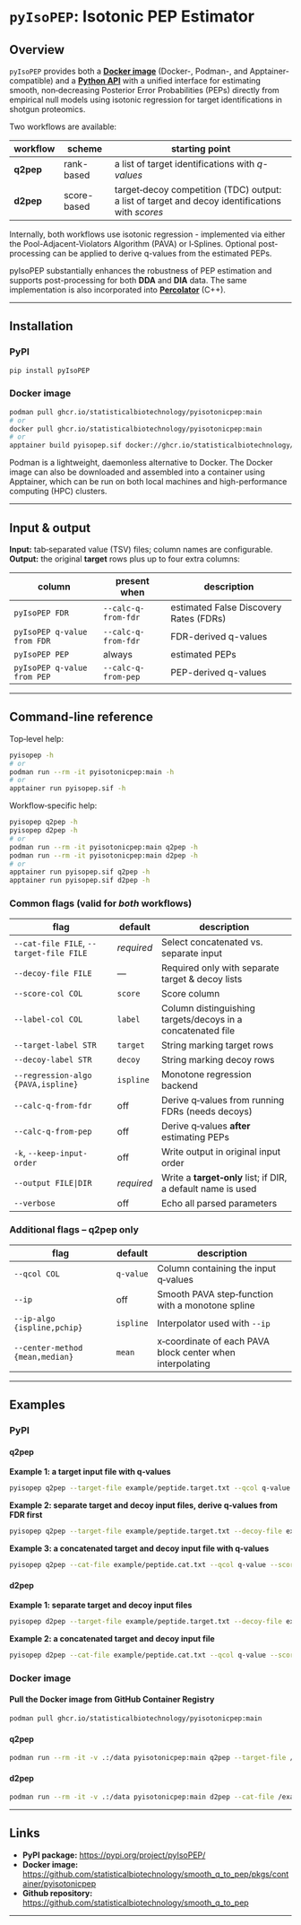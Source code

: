 # `pyIsoPEP`: Isotonic PEP Estimator

## Overview
`pyIsoPEP` provides both a [**Docker image**](https://github.com/statisticalbiotechnology/smooth_q_to_pep/pkgs/container/pyisotonicpep) (Docker-, Podman-, and Apptainer-compatible) and a [**Python API**](https://pypi.org/project/pyIsoPEP/) with a unified interface for estimating smooth, non‑decreasing Posterior Error Probabilities (PEPs) directly from empirical null models using isotonic regression for target identifications in shotgun proteomics.

Two workflows are available:

| workflow | scheme | starting point |
|----------|----------------|----------------|
| **q2pep** | rank-based | 	a list of target identifications with *q-values* |
| **d2pep** | score-based | target‑decoy competition (TDC) output: a list of target and decoy identifications with *scores* |

Internally, both workflows use isotonic regression - implemented via either the Pool-Adjacent-Violators Algorithm (PAVA) or I‑Splines. Optional post-processing can be applied to derive q-values from the estimated PEPs. 

pyIsoPEP substantially enhances the robustness of PEP estimation and supports post-processing for both **DDA** and **DIA** data. The same implementation is also incorporated into [**Percolator**](http://percolator.ms/) (C++).


---

## Installation

### PyPI

```bash
pip install pyIsoPEP
```

### Docker image

```bash
podman pull ghcr.io/statisticalbiotechnology/pyisotonicpep:main
# or
docker pull ghcr.io/statisticalbiotechnology/pyisotonicpep:main
# or
apptainer build pyisopep.sif docker://ghcr.io/statisticalbiotechnology/pyisotonicpep:main
```

Podman is a lightweight, daemonless alternative to Docker. The Docker image can also be downloaded and assembled into a container using Apptainer, which can be run on both local machines and high-performance computing (HPC) clusters.

---

## Input & output

**Input:** tab‑separated value (TSV) files; column names are configurable.  
**Output:** the original **target** rows plus up to four extra columns:

| column | present when | description |
|--------|--------------|---------|
| `pyIsoPEP FDR` | `--calc-q-from-fdr` | estimated False Discovery Rates (FDRs) |
| `pyIsoPEP q-value from FDR` | `--calc-q-from-fdr` | FDR-derived q-values |
| `pyIsoPEP PEP` | always | estimated PEPs |
| `pyIsoPEP q-value from PEP` | `--calc-q-from-pep` | PEP-derived q-values |

---

## Command-line reference

Top‑level help:

```bash
pyisopep -h
# or
podman run --rm -it pyisotonicpep:main -h
# or
apptainer run pyisopep.sif -h
```

Workflow‑specific help:

```bash
pyisopep q2pep -h
pyisopep d2pep -h
# or
podman run --rm -it pyisotonicpep:main q2pep -h
podman run --rm -it pyisotonicpep:main d2pep -h
# or
apptainer run pyisopep.sif q2pep -h
apptainer run pyisopep.sif d2pep -h
```

### Common flags (valid for *both* workflows)

| flag | default | description |
|------|---------|---------|
| `--cat-file FILE`, `--target-file FILE` | *required* | Select concatenated vs. separate input |
| `--decoy-file FILE` | — | Required only with separate target & decoy lists |
| `--score-col COL` | `score` | Score column |
| `--label-col COL` | `label` | Column distinguishing targets/decoys in a concatenated file |
| `--target-label STR` | `target` | String marking target rows |
| `--decoy-label STR` | `decoy` | String marking decoy rows |
| `--regression-algo {PAVA,ispline}` | `ispline` | Monotone regression backend |
| `--calc-q-from-fdr` | off | Derive q‑values from running FDRs (needs decoys) |
| `--calc-q-from-pep` | off | Derive q‑values **after** estimating PEPs |
| `-k`, `--keep-input-order` | off | Write output in original input order |
| `--output FILE\|DIR` | *required* | Write a **target‑only** list; if DIR, a default name is used |
| `--verbose` | off | Echo all parsed parameters |

### Additional flags – **q2pep only**

| flag | default | description |
|------|---------|---------|
| `--qcol COL` | `q-value` | Column containing the input q‑values |
| `--ip` | off | Smooth PAVA step‑function with a monotone spline |
| `--ip-algo {ispline,pchip}` | `ispline` | Interpolator used with `--ip` |
| `--center-method {mean,median}` | `mean` | x‑coordinate of each PAVA block center when interpolating |

---

## Examples

### PyPI

#### q2pep

**Example 1: a target input file with q‑values**
```bash
pyisopep q2pep --target-file example/peptide.target.txt --qcol q-value --calc-q-from-pep --output example/results
```
**Example 2: separate target and decoy input files, derive q‑values from FDR first**
```bash
pyisopep q2pep --target-file example/peptide.target.txt --decoy-file example/peptide.decoy.txt --score-col score --label-col type --target-label 0 --decoy-label 1 --calc-q-from-fdr --calc-q-from-pep --output results/
```

**Example 3: a concatenated target and decoy input file with q‑values**
```bash
pyisopep q2pep --cat-file example/peptide.cat.txt --qcol q-value --score-col score --label-col type --target-label 0 --decoy-label 1 --calc-q-from-pep --output results/
```

#### d2pep

**Example 1: separate target and decoy input files**
```bash
pyisopep d2pep --target-file example/peptide.target.txt --decoy-file example/peptide.decoy.txt --score-col score --label-col type --target-label 0 --decoy-label 1 --calc-q-from-fdr --calc-q-from-pep --output results/
```

**Example 2: a concatenated target and decoy input file**
```bash
pyisopep d2pep --cat-file example/peptide.cat.txt --qcol q-value --score-col score --label-col type --target-label 0 --decoy-label 1 --calc-q-from-pep --output results/
```

### Docker image

#### Pull the Docker image from GitHub Container Registry
```bash
podman pull ghcr.io/statisticalbiotechnology/pyisotonicpep:main
```
#### q2pep
```bash
podman run --rm -it -v .:/data pyisotonicpep:main q2pep --target-file /example/peptide.target.txt --decoy-file /example/peptide.decoy.txt --score-col score --label-col type --target-label 0 --decoy-label 1 --calc-q-from-fdr --calc-q-from-pep --output /data
```

#### d2pep
```bash
podman run --rm -it -v .:/data pyisotonicpep:main d2pep --cat-file /example/peptide.cat.txt --qcol q-value --score-col score --label-col type --target-label 0 --decoy-label 1 --calc-q-from-pep --output /data
```

---

## Links
* **PyPI package:** <https://pypi.org/project/pyIsoPEP/>
* **Docker image:** <https://github.com/statisticalbiotechnology/smooth_q_to_pep/pkgs/container/pyisotonicpep>
* **Github repository:** <https://github.com/statisticalbiotechnology/smooth_q_to_pep>

---